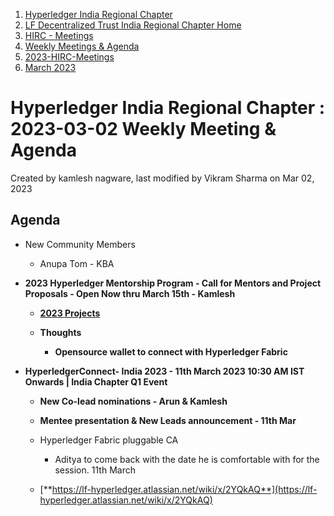 1. [Hyperledger India Regional Chapter](index.html)
2. [LF Decentralized Trust India Regional Chapter Home](LF-Decentralized-Trust-India-Regional-Chapter-Home_19169282.html)
3. [HIRC - Meetings](HIRC---Meetings_19169350.html)
4. [Weekly Meetings &amp; Agenda](19169352.html)
5. [2023-HIRC-Meetings](2023-HIRC-Meetings_19170487.html)
6. [March 2023](March-2023_19170518.html)

# Hyperledger India Regional Chapter : 2023-03-02 Weekly Meeting &amp; Agenda

Created by kamlesh nagware, last modified by Vikram Sharma on Mar 02, 2023

## Agenda

- New Community Members
  
  - Anupa Tom - KBA
- **2023 Hyperledger Mentorship Program - Call for Mentors and Project Proposals - Open Now thru March 15th - Kamlesh**
  
  - [**2023 Projects**](https://lf-hyperledger.atlassian.net/wiki/display/INTERN/2023+Projects)
  - **Thoughts**
    
    - **Opensource wallet to connect with Hyperledger Fabric**
- **HyperledgerConnect- India 2023 - 11th March 2023 10:30 AM IST Onwards | India Chapter Q1 Event**
  
  - **New Co-lead nominations - Arun &amp; Kamlesh**
  - **Mentee presentation &amp; New Leads announcement - 11th Mar**
  - Hyperledger Fabric pluggable CA
    
    - Aditya to come back with the date he is comfortable with for the session. 11th March
  - [**https://lf-hyperledger.atlassian.net/wiki/x/2YQkAQ**](https://lf-hyperledger.atlassian.net/wiki/x/2YQkAQ)
